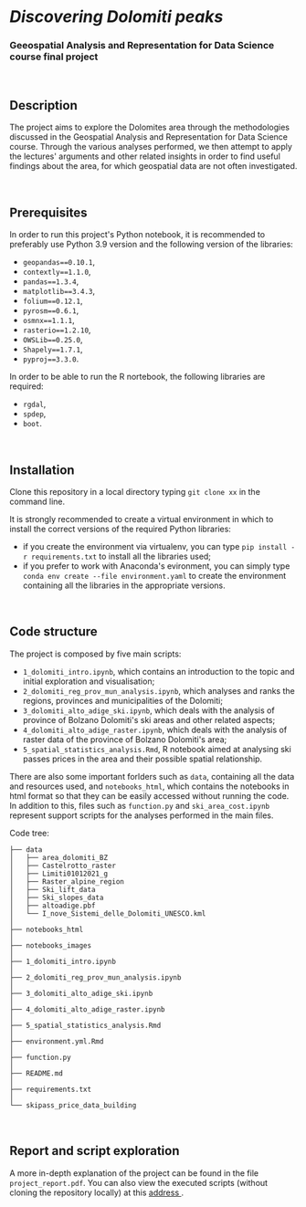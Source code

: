 # **<i>Discovering Dolomiti peaks</i>**
<h3>Geeospatial Analysis and Representation for Data Science course final project</h3>

<br>
<h2><b>Description</b></h2>

The project aims to explore the Dolomites area through the methodologies discussed in the Geospatial Analysis and Representation for Data Science course. Through the various analyses performed, we then attempt to apply the lectures' arguments and other related insights in order to find useful findings about the area, for which geospatial data are not often investigated.

<br>
<h2><b>Prerequisites</b></h2>

In order to run this project's Python notebook, it is recommended to preferably use Python 3.9 version and the following version of the libraries:
- `geopandas==0.10.1`,
- `contextly==1.1.0`,
- `pandas==1.3.4`,
- `matplotlib==3.4.3`,
- `folium==0.12.1`,
- `pyrosm==0.6.1`,
- `osmnx==1.1.1`,
- `rasterio==1.2.10`,
- `OWSLib==0.25.0`,
- `Shapely==1.7.1`,
- `pyproj==3.3.0`.

In order to be able to run the R nortebook, the following libraries are required: 
- `rgdal`,
- `spdep`,
- `boot`.

<br>
<h2><b>Installation</b></h2>

Clone this repository in a local directory typing `git clone xx` in the command line.

It is strongly recommended to create a virtual environment in which to install the correct versions of the required Python libraries:
- if you create the environment via virtualenv, you can type `pip install -r requirements.txt` to install all the libraries used;
- if you prefer to work with Anaconda's evironment, you can simply type `conda env create --file environment.yaml` to create the environment containing all the libraries in the appropriate versions.

<br>
<h2><b>Code structure</b></h2>

The project is composed by five main scripts:
- `1_dolomiti_intro.ipynb`, which contains an introduction to the topic and initial exploration and visualisation;
- `2_dolomiti_reg_prov_mun_analysis.ipynb`, which analyses and ranks the regions, provinces and municipalities of the Dolomiti;
- `3_dolomiti_alto_adige_ski.ipynb`, which deals with the analysis of province of Bolzano Dolomiti's ski areas and other related aspects;
- `4_dolomiti_alto_adige_raster.ipynb`, which deals with the analysis of raster data of the province of Bolzano Dolomiti's area;
- `5_spatial_statistics_analysis.Rmd`, R notebook aimed at analysing ski passes prices in the area and their possible spatial relationship.

There are also some important forlders such as `data`, containing all the data and resources used, and `notebooks_html`, which contains the notebooks in html format so that they can be easily accessed without running the code. In addition to this, files such as `function.py` and `ski_area_cost.ipynb` represent support scripts for the analyses performed in the main files.


Code tree:

```
├── data
│  	├── area_dolomiti_BZ
│  	├── Castelrotto_raster
│  	├── Limiti01012021_g
│  	├── Raster_alpine_region
│  	├── Ski_lift_data
│  	├── Ski_slopes_data
│  	├── altoadige.pbf
│  	└── I_nove_Sistemi_delle_Dolomiti_UNESCO.kml
│  
├── notebooks_html
│
├── notebooks_images
│ 
├── 1_dolomiti_intro.ipynb
│ 
├── 2_dolomiti_reg_prov_mun_analysis.ipynb
│
├── 3_dolomiti_alto_adige_ski.ipynb
│
├── 4_dolomiti_alto_adige_raster.ipynb
│
├── 5_spatial_statistics_analysis.Rmd
│
├── environment.yml.Rmd
│
├── function.py
│
├── README.md
│
├── requirements.txt
│
└── skipass_price_data_building
```

<br>
<h2><b>Report and script exploration</b></h2>

A more in-depth explanation of the project can be found in the file `project_report.pdf`. You can also view the executed scripts (without cloning the repository locally) at this <a href="https://elypaolazz.github.io/geosp_pages/index.html">address </a>.
